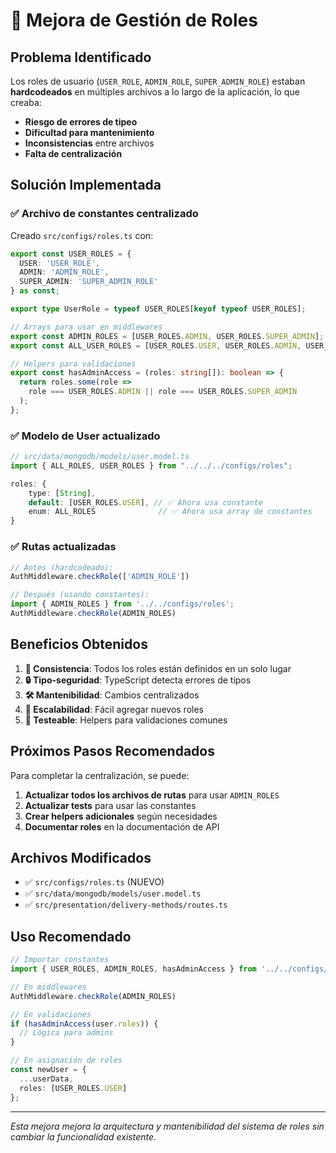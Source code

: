 # 🔐 Mejora de Gestión de Roles

## Problema Identificado

Los roles de usuario (`USER_ROLE`, `ADMIN_ROLE`, `SUPER_ADMIN_ROLE`) estaban **hardcodeados** en múltiples archivos a lo largo de la aplicación, lo que creaba:

- **Riesgo de errores de tipeo**
- **Dificultad para mantenimiento**
- **Inconsistencias** entre archivos
- **Falta de centralización**

## Solución Implementada

### ✅ **Archivo de constantes centralizado**

Creado `src/configs/roles.ts` con:

```typescript
export const USER_ROLES = {
  USER: 'USER_ROLE',
  ADMIN: 'ADMIN_ROLE', 
  SUPER_ADMIN: 'SUPER_ADMIN_ROLE'
} as const;

export type UserRole = typeof USER_ROLES[keyof typeof USER_ROLES];

// Arrays para usar en middlewares
export const ADMIN_ROLES = [USER_ROLES.ADMIN, USER_ROLES.SUPER_ADMIN];
export const ALL_USER_ROLES = [USER_ROLES.USER, USER_ROLES.ADMIN, USER_ROLES.SUPER_ADMIN];

// Helpers para validaciones
export const hasAdminAccess = (roles: string[]): boolean => {
  return roles.some(role => 
    role === USER_ROLES.ADMIN || role === USER_ROLES.SUPER_ADMIN
  );
};
```

### ✅ **Modelo de User actualizado**

```typescript
// src/data/mongodb/models/user.model.ts
import { ALL_ROLES, USER_ROLES } from "../../../configs/roles";

roles: {
    type: [String],
    default: [USER_ROLES.USER], // ✅ Ahora usa constante
    enum: ALL_ROLES              // ✅ Ahora usa array de constantes
}
```

### ✅ **Rutas actualizadas**

```typescript
// Antes (hardcodeado):
AuthMiddleware.checkRole(['ADMIN_ROLE'])

// Después (usando constantes):
import { ADMIN_ROLES } from '../../configs/roles';
AuthMiddleware.checkRole(ADMIN_ROLES)
```

## Beneficios Obtenidos

1. **🎯 Consistencia**: Todos los roles están definidos en un solo lugar
2. **🔒 Tipo-seguridad**: TypeScript detecta errores de tipos
3. **🛠️ Mantenibilidad**: Cambios centralizados
4. **🚀 Escalabilidad**: Fácil agregar nuevos roles
5. **🧪 Testeable**: Helpers para validaciones comunes

## Próximos Pasos Recomendados

Para completar la centralización, se puede:

1. **Actualizar todos los archivos de rutas** para usar `ADMIN_ROLES`
2. **Actualizar tests** para usar las constantes
3. **Crear helpers adicionales** según necesidades
4. **Documentar roles** en la documentación de API

## Archivos Modificados

- ✅ `src/configs/roles.ts` (NUEVO)
- ✅ `src/data/mongodb/models/user.model.ts` 
- ✅ `src/presentation/delivery-methods/routes.ts`

## Uso Recomendado

```typescript
// Importar constantes
import { USER_ROLES, ADMIN_ROLES, hasAdminAccess } from '../../configs/roles';

// En middlewares
AuthMiddleware.checkRole(ADMIN_ROLES)

// En validaciones
if (hasAdminAccess(user.roles)) {
  // Lógica para admins
}

// En asignación de roles
const newUser = {
  ...userData,
  roles: [USER_ROLES.USER]
};
```

---

*Esta mejora mejora la arquitectura y mantenibilidad del sistema de roles sin cambiar la funcionalidad existente.*
